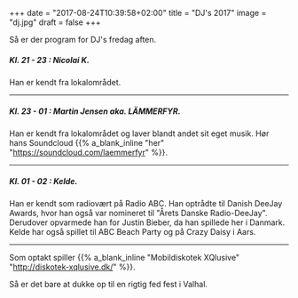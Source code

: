 +++
date = "2017-08-24T10:39:58+02:00"
title = "DJ's 2017"
image = "dj.jpg"
draft = false
+++

Så er der program for DJ's fredag aften.

##### Kl. 21 - 23 : Nicolai K.
Han er kendt fra lokalområdet.

----

##### Kl. 23 - 01 : Martin Jensen aka. LÄMMERFYR.
Han er kendt fra lokalområdet og laver blandt andet sit eget musik.
Hør hans Soundcloud {{% a_blank_inline "her" "https://soundcloud.com/laemmerfyr" %}}.

----

##### Kl. 01 - 02 : Kelde.
Han er kendt som radiovært på Radio ABC. Han optrådte til Danish DeeJay Awards, hvor han også var nomineret til "Årets Danske Radio-DeeJay". Derudover opvarmede han for Justin Bieber, da han spillede her i Danmark. Kelde har også spillet til ABC Beach Party og på Crazy Daisy i Aars.

----

Som optakt spiller {{% a_blank_inline "Mobildiskotek XQlusive" "http://diskotek-xqlusive.dk/" %}}.

Så er det bare at dukke op til en rigtig fed fest i Valhal.